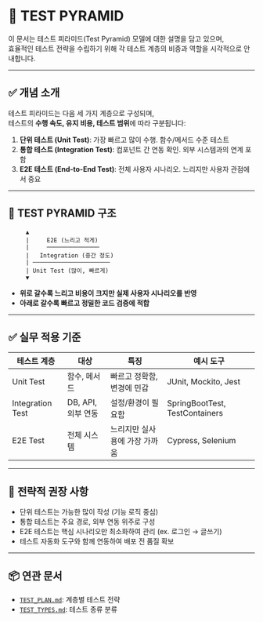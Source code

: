 # 🧱 TEST PYRAMID

이 문서는 테스트 피라미드(Test Pyramid) 모델에 대한 설명을 담고 있으며,  
효율적인 테스트 전략을 수립하기 위해 각 테스트 계층의 비중과 역할을 시각적으로 안내합니다.

---

## ✅ 개념 소개

테스트 피라미드는 다음 세 가지 계층으로 구성되며,  
테스트의 **수행 속도, 유지 비용, 테스트 범위**에 따라 구분됩니다:

1. **단위 테스트 (Unit Test)**: 가장 빠르고 많이 수행. 함수/메서드 수준 테스트
2. **통합 테스트 (Integration Test)**: 컴포넌트 간 연동 확인. 외부 시스템과의 연계 포함
3. **E2E 테스트 (End-to-End Test)**: 전체 사용자 시나리오. 느리지만 사용자 관점에서 중요

---

## 🔺 TEST PYRAMID 구조

```
     ▲
     |     E2E (느리고 적게)
     |     ───────────────
     |   Integration (중간 정도)
     | ──────────────────────
     | Unit Test (많이, 빠르게)
     ▼
```

- **위로 갈수록 느리고 비용이 크지만 실제 사용자 시나리오를 반영**
- **아래로 갈수록 빠르고 정밀한 코드 검증에 적합**

---

## ✅ 실무 적용 기준

| 테스트 계층 | 대상 | 특징 | 예시 도구 |
|-------------|------|------|-----------|
| Unit Test | 함수, 메서드 | 빠르고 정확함, 변경에 민감 | JUnit, Mockito, Jest |
| Integration Test | DB, API, 외부 연동 | 설정/환경이 필요함 | SpringBootTest, TestContainers |
| E2E Test | 전체 시스템 | 느리지만 실사용에 가장 가까움 | Cypress, Selenium |

---

## 📌 전략적 권장 사항

- 단위 테스트는 가능한 많이 작성 (기능 로직 중심)
- 통합 테스트는 주요 경로, 외부 연동 위주로 구성
- E2E 테스트는 핵심 시나리오만 최소화하여 관리 (ex. 로그인 → 글쓰기)
- 테스트 자동화 도구와 함께 연동하여 배포 전 품질 확보

---

## 📦 연관 문서
- [`TEST_PLAN.md`](./TEST_PLAN.md): 계층별 테스트 전략
- [`TEST_TYPES.md`](./TEST_TYPES.md): 테스트 종류 분류
